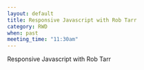 ```yaml
---
layout: default
title: Responsive Javascript with Rob Tarr
category: RWD
when: past
meeting_time: "11:30am"
---
```


Responsive Javascript with Rob Tarr
